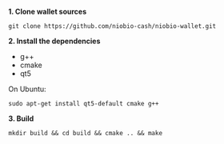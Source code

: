 **1. Clone wallet sources**

```
git clone https://github.com/niobio-cash/niobio-wallet.git
```

**2. Install the dependencies**
- g++
- cmake
- qt5

On Ubuntu:
```
sudo apt-get install qt5-default cmake g++
```

**3. Build**

```
mkdir build && cd build && cmake .. && make
```
